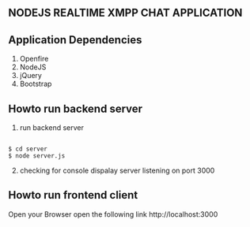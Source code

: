 ## NODEJS REALTIME XMPP CHAT APPLICATION

## Application Dependencies
1. Openfire
2. NodeJS
3. jQuery
4. Bootstrap

## Howto run backend server
1. run backend server
```

$ cd server 
$ node server.js

```
2. checking for console dispalay  server listening on port 3000 

## Howto run frontend client
Open your Browser open the following link http://localhost:3000